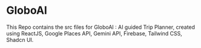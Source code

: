# GloboAI
This Repo contains the src files for GloboAI : AI guided Trip Planner, created using ReactJS, Google Places API, Gemini API, Firebase, Tailwind CSS, Shadcn UI.

